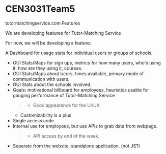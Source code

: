 # CEN3031Team5
tutormatchingservice.com Features

We are developing features for Tutor-Matching Service

For now, we will be developing a feature:

A Dashboard for usage stats for individual users or groups of schools.

* GUI Stats/Maps for sign ups, metrics for how many users, who's using it, how are they using it, courses.
* GUI Stats/Maps about tutors, times available, primary mode of communication with users.
* GUI Stats about the schools involved.
* Goals: motivational billboard for employees, heuristics usable for gauging performance of Tutor-Matching Service
  > * Good appearance for the UI/UX
  * Customizability is a plus
* Single access code.
* Internal use for employees, but use APIs to grab data from webpage.
  > * API access by end of the week.
* Separate from the website, standalone application. (not JS?)
 
